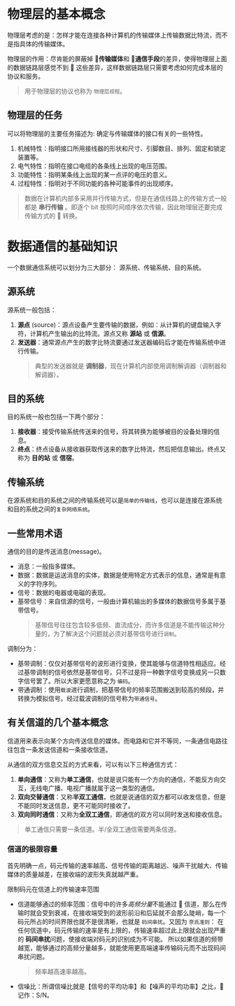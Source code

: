 # 物理层的基本概念

物理层考虑的是：怎样才能在连接各种计算机的传输媒体上传输数据比特流，而不是指具体的传输媒体。

物理层的作用：尽肯能的屏蔽掉 **传输媒体**和 **通信手段**的差异，使得物理层上面的数据链路层感觉不到  这些差异，这样数据链路层只需要考虑如何完成本层的协议和服务。

> 用于物理层的协议也称为 `物理层规程`。

## 物理层的任务

可以将物理层的主要任务描述为: 确定与传输媒体的接口有关的一些特性。

1.  机械特性：指明接口所用接线器的形状和尺寸、引脚数目、排列、固定和锁定装置等。
2.  电气特性：指明在接口电缆的各条线上出现的电压范围。
3.  功能特性：指明某条线上出现的某一点评的电压的意义。
4.  过程特性：指明对于不同功能的各种可能事件的出现顺序。

> 数据在计算机内部多采用并行传输方式，但是在通信线路上的传输方式一般都是 **串行传输** 。即逐个 bit 按照时间顺序依次传输，因此物理层还要完成传输方式的  转换。

# 数据通信的基础知识

一个数据通信系统可以划分为三大部分： 源系统、传输系统、目的系统。

## 源系统

源系统一般包括：

1.  **源点** (source)：源点设备产生要传输的数据，例如：从计算机的键盘输入字符，计算机产生输出的比特流。源点又称 **源站** 或 **信源**。
2.  **发送器**：通常源点产生的数字比特流要通过发送器编码后才能在传输系统中进行传输。
    > 典型的发送器就是 **调制器**，现在计算机内部使用调制解调器（调制器和解调器）。

## 目的系统

目的系统一般也包括一下两个部分：

1.  **接收器**：接受传输系统传送来的信号，将其转换为能够被目的设备处理的信息。
2.  **终点**：终点设备从接收器获取传送来的数字比特流，然后把信息输出。终点又称为 **目的站** 或 **信宿**。

## 传输系统

在源系统和目的系统之间的传输系统可以是`简单的传输线`，也可以是连接在源系统和目的系统之间的`复杂网络系统`。

## 一些常用术语

通信的目的是传送消息(message)。

- 消息：一般指多媒体。
- 数据：数据是运送消息的实体，数据是使用特定方式表示的信息，通常是有意义的字符序列。
- 信号：数据的电器或电磁的表现。
- 基带信号：来自信源的信号，一般由计算机输出的多媒体的数据信号多属于基带信号。
  > 基带信号往往包含较多低频、直流成分，而许多信道是不能传输这种分量的，为了解决这个问题就必须对基带信号进行`调制`。

调制分为：

- 基带调制：仅仅对基带信号的波形进行变换，使其能够与信道特性相适应。经过基带调制的信号依然是基带信号，只不过是将一种数字信号变换成另一只数字信号罢了。所以大家更愿意称之为 `编码`。
- 带通调制：使用`载波`进行调制，把基带信号的频率范围搬送到较高的频段，并转换为模拟信号。经过载波调制的信号称为`带通信号`。

## 有关信道的几个基本概念

信道用来表示向某个方向传送信息的媒体。而电路和它并不等同，一条通信电路往往包含一条发送信道和一条接收信道。

从通信的双方信息交互的方式来看，可以有以下三种通信方式：

1.  **单向通信**：又称为**单工通信**，也就是说只能有一个方向的通信，不能反方向交互，无线电广播、电视广播就属于这一类型的通信。
2.  **双向交替通信**：又称**半双工通信**，也就是说通信的双方都可以收发信息，但是不能同时发送信息，更不可能同时接收了。
3.  **双向同时通信**：又称为**全双工通信**，即通信的双方可以同时发送和接收信息。

> 单工通信只需要一条信道。半/全双工通信需要两条信道。

### 信道的极限容量

首先明确一点，码元传输的速率越高、信号传输的距离越远、噪声干扰越大、传输媒体的质量越差，在接收端的波形失真就越严重。

限制码元在信道上的传输速率范围

- 信道能够通过的频率范围：信号中的许多*高频分量*不能通过  信道，那么在传输时就会受到衰减，在接收端受到的波形前沿和后延就不会那么陡峭，每一个码元所占的时间界限也就不是很清晰，也就是 `码间串扰`。又因为 `奈氏准则`： 在任何信道中，码元传输的速率是有上限的，传输速率超过此上限就会出现严重的 **码间串扰**问题，使接收端对码元的识别成为不可能。 所以如果信道的频带越宽，能够通过的高频分量越多，就能使用更高端速率传输码元而不出现码间串扰问题。

  > 频率越高速率越高。

- 信噪比：所谓信噪比就是【信号的平均功率】和【噪声的平均功率】之比， 记作：S/N。
